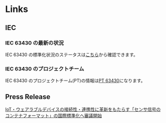 # Links

## IEC
### IEC 63430 の最新の状況

IEC 63430 の標準化状況のステータスは[こちら](https://www.iec.ch/dyn/www/f?p=103:38:512096124964144::::FSP_ORG_ID,FSP_APEX_PAGE,FSP_PROJECT_ID:22351,23,105002)から確認できます。

### IEC 63430 のプロジェクトチーム

IEC 63430 のプロジェクトチーム(PT)の情報は[PT 63430](https://www.iec.ch/dyn/www/f?p=103:14:512096124964144::::FSP_ORG_ID:27207)になります。

## Press Release
[IoT・ウェアラブルデバイスの接続性・連携性に革新をもたらす「センサ信号のコンテナフォーマット」の国際標準化へ審議開始](https://www.tis.co.jp/news/2021/tis_news/20220324_1.html)
